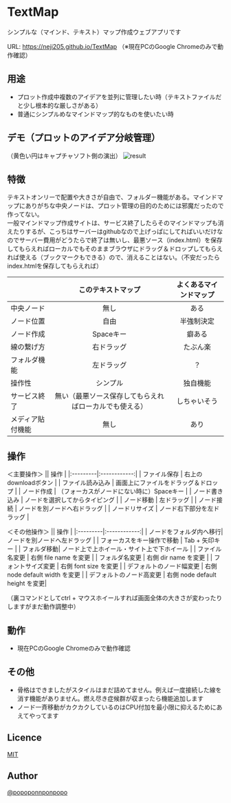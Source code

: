 TextMap
====
シンプルな（マインド、テキスト）マップ作成ウェブアプリです
  
URL: <https://neji205.github.io/TextMap>  （※現在PCのGoogle Chromeのみで動作確認）
  
  

## 用途
* プロット作成中複数のアイデアを並列に管理したい時（テキストファイルだと少し根本的な厳しさがある）
* 普通にシンプルめなマインドマップ的なものを使いたい時



## デモ（プロットのアイデア分岐管理）  

（黄色い円はキャプチャソフト側の演出）
![result](https://github.com/neji205/TextMap/blob/master/example.gif)



## 特徴
テキストオンリーで配置や大きさが自由で、フォルダー機能がある。マインドマップにありがちな中央ノードは、プロット管理の目的のためには邪魔だったので作ってない。  
一般マインドマップ作成サイトは、サービス終了したらそのマインドマップも消えたりするが、こっちはサーバーはgithubなので上げっぱにしてればいいだけなのでサーバー費用がどうたらで終了は無いし、最悪ソース（index.html）を保存してもらえればローカルでもそのままブラウザにドラッグ＆ドロップしてもらえれば使える（ブックマークもできる）ので、消えることはない。（不安だったらindex.htmlを保存してもらえれば）
  
|          | このテキストマップ | よくあるマインドマップ |
|:---------|:------------:|:------------:|
| 中央ノード | 無し | ある |
| ノード位置 | 自由 | 半強制決定 |
| ノード作成 | Spaceキー | 癖ある |
| 線の繋げ方 | 右ドラッグ | たぶん楽 |
| フォルダ機能 | 左ドラッグ | ？ |
| 操作性 | シンプル | 独自機能 |
| サービス終了 | 無い（最悪ソース保存してもらえればローカルでも使える） | しちゃいそう |
| メディア貼付機能 | 無し | あり |
  
  
  
## 操作

＜主要操作＞
|| 操作 |
|:---------|:------------:|
| ファイル保存 | 右上のdownloadボタン |
| ファイル読み込み | 画面上にファイルをドラッグ＆ドロップ |
| ノード作成 | （フォーカスがノードにない時に）Spaceキー |
| ノード書き込み | ノードを選択してからタイピング |
| ノード移動 | 左ドラッグ |
| ノード接続 | ノードを別ノードへ右ドラッグ |
| ノードリサイズ | ノード右下部分を左ドラッグ |
  
  
  
＜その他操作＞
|| 操作 |
|:---------|:------------:|
| ノードをフォルダ内へ移行| ノードを別ノードへ左ドラッグ | 
| フォーカスをキー操作で移動 | Tab + 矢印キー |
| フォルダ移動| ノード上で上ホイール・サイト上で下ホイール | 
| ファイル名変更 | 右側 file name を変更 | 
| フォルダ名変更 | 右側 dir name を変更 | 
| フォントサイズ変更 | 右側 font size を変更 | 
| デフォルトのノード幅変更 | 右側 node default width を変更 | 
| デフォルトのノード高変更 | 右側 node default height を変更| 

（裏コマンドとしてctrl + マウスホイールすれば画面全体の大きさが変わったりしますがまだ動作調整中）



## 動作
* 現在PCのGoogle Chromeのみで動作確認



## その他
* 骨格はできましたがスタイルはまだ詰めてません。例えば一度接続した線を消す機能がありません。燃え尽き症候群が収まったら機能追加します
* ノード一斉移動がカクカクしているのはCPU付加を最小限に抑えるためにあえてやってます



## Licence
[MIT](https://github.com/tcnksm/tool/blob/master/LICENCE)



## Author
[@popoponnponpopo](https://twitter.com/popoponnponpopo)
